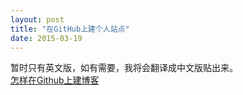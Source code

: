 ```yaml
---
layout: post
title: "在GitHub上建个人站点"
date: 2015-03-19
---
```

<html>
  <body>
       <p>暂时只有英文版，如有需要，我将会翻译成中文版贴出来。<br/>
          <a style="text-decoration:underline" href="http://jmcglone.com/guides/github-pages/">怎样在Github上建博客</href>
        </p>
  </body>
</html>

